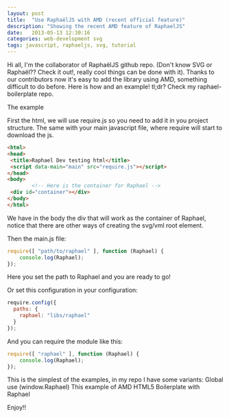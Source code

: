 ```yaml
---
layout: post
title:  "Use RaphaëlJS with AMD (recent official feature)"
description: "Showing the recent AMD feature of RaphaelJS"
date:   2013-05-13 12:30:16
categories: web-development svg
tags: javascript, raphaeljs, svg, tutorial
---
```


Hi all, I'm the collaborator of RaphaëlJS github repo. (Don't know SVG or Raphaël?? Check it out!, really cool things can be done with it).
Thanks to our contributors now it's easy to add the library using AMD, something difficult to do before.
Here is how and an example!
tl;dr? Check my raphael-boilerplate repo.

The example

First the html, we will use require.js so you need to add it in you project structure. The same with your main javascript file, where require will start to download the js.

```html
<html>
<head>
 <title>Raphael Dev testing html</title>
 <script data-main="main" src="require.js"></script>
</head>
<body>
        <!-- Here is the container for Raphael -->
 <div id="container"></div>
</body>
</html>
```

We have in the body the div that will work as the container of Raphael, notice that there are other ways of creating the svg/vml root element.

Then the main.js file:

```javascript
require([ "path/to/raphael" ], function (Raphael) {
    console.log(Raphael);
});
```

Here you set the path to Raphael and you are ready to go!

Or set this configuration in your configuration:

```javascript
require.config({
  paths: {
    raphael: "libs/raphael"
  }
});
```

And you can require the module like this:

```javascript
require([ "raphael" ], function (Raphael) {
    console.log(Raphael);
});
```

This is the simplest of the examples, in my repo I have some variants:
Global use (window.Raphael)
This example of AMD
HTML5 Boilerplate with Raphael

Enjoy!!
